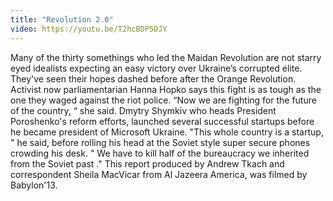 ```yaml
---
title: "Revolution 2.0"
video: https://youtu.be/T2hcBDP5DJY
---
```


Many of the thirty somethings who led the Maidan Revolution  are not  starry eyed idealists expecting an easy victory over Ukraine’s corrupted  elite.  They've seen  their hopes dashed before after the Orange Revolution. Activist now parliamentarian Hanna Hopko  says this fight is as  tough as the one they waged against the riot police.   “Now we are fighting for the future of the country, “  she said.  Dmytry Shymkiv who heads President Poroshenko's  reform efforts, launched several successful startups before he became president of Microsoft Ukraine.  "This whole country is a startup, " he said, before rolling his head at the Soviet style super secure phones crowding his desk.  " We have to kill half of the bureaucracy we inherited from the Soviet past ."   This report  produced  by  Andrew Tkach and correspondent Sheila MacVicar from Al Jazeera America,  was filmed by  Babylon'13.
